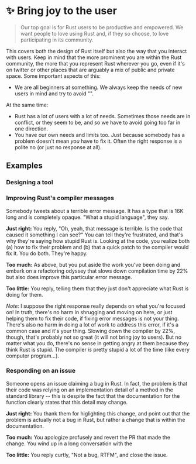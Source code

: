 # ✨ Bring joy to the user

> Our top goal is for Rust users to be productive and empowered. We want people to love using Rust and, if they so choose, to love participating in its community.

This covers both the design of Rust itself but also the way that you interact with users. Keep in mind that the more prominent you are within the Rust community, the more that you represent Rust wherever you go, even if it's on twitter or other places that are arguably a mix of public and private space. Some important aspects of this:

* We are all beginners at something. We always keep the needs of new users in mind and try to avoid "".

At the same time:

* Rust has a lot of users with a lot of needs. Sometimes those needs are in conflict, or they seem to be, and so we have to avoid going too far in one direction.
* You have our own needs and limits too. Just because somebody has a problem doesn't mean *you* have to fix it. Often the right response is a polite no (or just no response at all).

## Examples

### Designing a tool


### Improving Rust's compiler messages

Somebody tweets about a terrible error message. It has a type that is 16K long and is completely opaque. "What a stupid language", they say.

**Just right:** You reply, "Oh, yeah, that message is terrible. Is the code that caused it something I can see?" You can tell they're frustrated, and that's why they're saying how stupid Rust is. Looking at the code, you realize both (a) how to fix their problem and (b) that a quick patch to the compiler would fix it. You do both. They're happy.

**Too much:** As above, but you put aside the work you've been doing and embark on a refactoring odyssey that slows down compilation time by 22% but also does improve this particular error message.

**Too little:** You reply, telling them that they just don't appreciate what Rust is doing for them.

*Note:* I suppose the right response really depends on what you're focused on! In truth, there's no harm in shrugging and moving on here, or just helping them to fix their code, if fixing error messages is not your thing. There's also no harm in doing a lot of work to address this error, if it's a common case and it's your thing. Slowing down the compiler by 22%, though, that's probably not so great (it will not bring joy to users). But no matter what you do, there's no sense in getting angry at them because they think Rust is stupid. The compiler *is* pretty stupid a lot of the time (like every computer program...).

### Responding on an issue

Someone opens an issue claiming a bug in Rust. In fact, the problem is that their code was relying on an implementation detail of a method in the standard library -- this is despite the fact that the documentation for the function clearly states that this detail may change.

**Just right:** You thank them for higlighting this change, and point out that the problem is actually not a bug in Rust, but rather a change that is within the documentation.

**Too much:** You apologize profusely and revert the PR that made the change. You wind up in a long conversation with the 

**Too little:** You reply curtly, "Not a bug, RTFM", and close the issue.